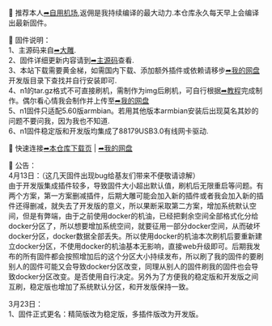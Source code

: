 🚀 推荐本人[➦自用机场](https://moo.pet/Rxd4O),返佣是我持续编译的最大动力.本仓库永久每天早上会编译出最新固件。

🚀 固件说明：  
1、主源码来自[➦大雕](https://github.com/coolsnowwolf/lede).  
2、固件详细更新内容请到[➦主源码](https://github.com/coolsnowwolf/lede)查看.  
3、本站下载需要黄金梯，如需国内下载、添加额外插件或依赖请移步[➦我的网盘](http://bin000000.top:9666)开发版目录下查找并自行安装即可.     
4、n1的tar.gz格式不可直接刷机，需制作为img后刷机，可自行根据[➦教程](https://github.com/tuanqing/mknop)完成制作。偶尔看心情我会制作并上传至[➦我的网盘](http://bin000000.top:9666)   
5、n1固件只适配5.60版armbian。若用其他版本armbian安装后出现莫名其妙的问题不要问我，因为我也不知道.   
6、n1固件稳定版和开发版均集成了88179USB3.0有线网卡驱动.   

🚀 快速连接[➦本仓库下载页](https://github.com/bin20088/Bin/releases)  |  [➦我的网盘](http://bin000000.top:9666)  

🚀 公告：  
4月13日：（这几天固件出现bug给基友们带来不便敬请谅解）   
由于开发版集成插件较多，导致固件大小超出默认值，刷机后无限重启等问题。有两个方案，第一方案删减插件，后期大雕可能会加入新的插件或者我会加入新的插件还得删减，就失去了开发版的意义，所以果断采取第二方案，增加系统默认空间，但是有弊端，由于之前使用docker的机油，已经把剩余空间全部格式化分给docker分区了，所以想要增加系统空间，就要征用一部分docker空间，从而破坏docker分区，docker数据全部丢失。所以使用docker的机油本次刷机后要重新建立docker分区，不使用docker的机油基本无影响，直接web升级即可。后期我发布的所有固件都会按照增加后的这个分区大小持续发布，所以刷了我的固件的要刷别人的固件可能又会导致docker分区改变，同理从别人的固件刷我的固件也会导致docker分区改变。是否使用自行决定。另外为了方便我的稳定版和开发版之间互刷，稳定版也增加了系统默认分区，和开发版保持一致。

3月23日：   
1、固件正式更名：精简版改为稳定版，多插件版改为开发版。   

